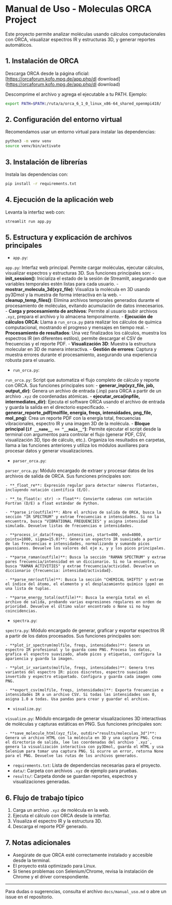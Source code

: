 # Manual de Uso - Moleculas ORCA Project

Este proyecto permite analizar moléculas usando cálculos computacionales con ORCA, visualizar espectros IR y estructuras 3D, y generar reportes automáticos.

## 1. Instalación de ORCA

Descarga ORCA desde la página oficial: [https://orcaforum.kofo.mpg.de/app.php/dl
download](https://orcaforum.kofo.mpg.de/app.php/dl
download)

Descomprime el archivo y agrega el ejecutable a tu PATH. Ejemplo:
```bash
export PATH=$PATH:/ruta/a/orca_6_1_0_linux_x86-64_shared_openmpi418/
```

## 2. Configuración del entorno virtual

Recomendamos usar un entorno virtual para instalar las dependencias:
```bash
python3 -m venv venv
source venv/bin/activate
```

## 3. Instalación de librerías

Instala las dependencias con:
```bash
pip install -r requirements.txt
```

## 4. Ejecución de la aplicación web

Levanta la interfaz web con:
```bash
streamlit run app.py
```

## 5. Estructura y explicación de archivos principales
 - `app.py`:
 
`app.py`: Interfaz web principal. Permite cargar moléculas, ejecutar cálculos, visualizar espectros y estructuras 3D. Sus funciones principales son:
	- **init_session()**: Inicializa el estado de la sesión de Streamlit, asegurando que variables temporales estén listas para cada usuario.
	- **mostrar_molecula_3d(xyz_file)**: Visualiza la molécula en 3D usando py3Dmol y la muestra de forma interactiva en la web.
	- **cleanup_temp_files()**: Elimina archivos temporales generados durante el procesamiento de moléculas, evitando acumulación de datos innecesarios.
	- **Carga y procesamiento de archivos**: Permite al usuario subir archivos `.xyz`, prepara el archivo y lo almacena temporalmente.
	- **Ejecución de cálculos ORCA**: Llama a `run_orca.py` para realizar los cálculos de química computacional, mostrando el progreso y mensajes en tiempo real.
	- **Procesamiento de resultados**: Una vez finalizados los cálculos, muestra los espectros IR (en diferentes estilos), permite descargar el CSV de frecuencias y el reporte PDF.
	- **Visualización 3D**: Muestra la estructura molecular en 3D de manera interactiva.
	- **Gestión de errores**: Captura y muestra errores durante el procesamiento, asegurando una experiencia robusta para el usuario.

 - `run_orca.py`:
 
`run_orca.py`: Script que automatiza el flujo completo de cálculo y reporte con ORCA. Sus funciones principales son:
	- **generar_inp(xyz_file, job, output_dir)**: Genera un archivo de entrada (.inp) para ORCA a partir de un archivo `.xyz` de coordenadas atómicas.
	- **ejecutar_orca(inpfile, intermediates_dir)**: Ejecuta el software ORCA usando el archivo de entrada y guarda la salida en el directorio especificado.
	- **generar_reporte_pdf(molfile, energia, freqs, intensidades, png_file, mol_png)**: Crea un reporte PDF con la energía total, frecuencias vibracionales, espectro IR y una imagen 3D de la molécula.
	- **Bloque principal (`if __name__ == "__main__"`)**: Permite ejecutar el script desde la terminal con argumentos para controlar el flujo (generar PDF, CSV, visualización 3D, tipo de cálculo, etc.). Organiza los resultados en carpetas, llama a las funciones anteriores y utiliza los módulos auxiliares para procesar datos y generar visualizaciones.

 - `parser_orca.py`:
 
`parser_orca.py`: Módulo encargado de extraer y procesar datos de los archivos de salida de ORCA. Sus funciones principales son:

	- **_float_re**: Expresión regular para detectar números flotantes, incluyendo notación científica (E/D).

	- **_to_float(x: str) -> float**: Convierte cadenas con notación Fortran (D/E) a float estándar de Python.

	- **parse_ir(outfile)**: Abre el archivo de salida de ORCA, busca la sección "IR SPECTRUM" y extrae frecuencias e intensidades. Si no la encuentra, busca "VIBRATIONAL FREQUENCIES" y asigna intensidad simulada. Devuelve listas de frecuencias e intensidades.

	- **process_ir_data(freqs, intensities, start=400, end=4000, points=1000, sigma=15.0)**: Genera un espectro IR suavizado a partir de las frecuencias e intensidades, normalizando y sumando picos gaussianos. Devuelve los valores del eje x, y y los picos principales.

	- **parse_raman(outfile)**: Busca la sección "RAMAN SPECTRUM" y extrae pares frecuencia/intensidad en un diccionario. Si no la encuentra, busca "RAMAN ACTIVITIES" y extrae frecuencia/actividad. Devuelve un diccionario {frecuencia: intensidad/actividad}.

	- **parse_nmr(outfile)**: Busca la sección "CHEMICAL SHIFTS" y extrae el índice del átomo, el elemento y el desplazamiento químico (ppm) en una lista de tuplas.

	- **parse_energy_total(outfile)**: Busca la energía total en el archivo de salida, probando varias expresiones regulares en orden de prioridad. Devuelve el último valor encontrado o None si no hay coincidencias.

 - `spectra.py`:
 
`spectra.py`: Módulo encargado de generar, graficar y exportar espectros IR a partir de los datos procesados. Sus funciones principales son:

	- **plot_ir_spectrum(molfile, freqs, intensidades)**: Genera un espectro IR profesional y lo guarda como PNG. Procesa los datos, grafica el espectro suavizado, añade picos y etiquetas, configura la apariencia y guarda la imagen.

	- **plot_ir_variants(molfile, freqs, intensidades)**: Genera tres variantes del espectro IR: picos discretos, espectro suavizado invertido y espectro etiquetado. Configura y guarda cada imagen como PNG.

	- **export_csv(molfile, freqs, intensidades)**: Exporta frecuencias e intensidades IR a un archivo CSV. Si todas las intensidades son 0, asigna 1.0 a todas. Usa pandas para crear y guardar el archivo.

 - `visualize.py`:
 
`visualize.py`: Módulo encargado de generar visualizaciones 3D interactivas de moléculas y capturas estáticas en PNG. Sus funciones principales son:

	- **save_molecule_html(xyz_file, outdir="results/moleculas_3d")**: Genera un archivo HTML con la molécula en 3D y una captura PNG. Crea el directorio de salida, lee las coordenadas del archivo `.xyz`, genera la visualización interactiva con py3Dmol, guarda el HTML y usa Selenium para tomar una captura PNG. Si ocurre un error, retorna None para el PNG. Devuelve las rutas de los archivos generados.

- `requirements.txt`: Lista de dependencias necesarias para el proyecto.
- `data/`: Carpeta con archivos `.xyz` de ejemplo para pruebas.
- `results/`: Carpeta donde se guardan reportes, espectros y visualizaciones generadas.

## 6. Flujo de trabajo típico

1. Carga un archivo `.xyz` de molécula en la web.
2. Ejecuta el cálculo con ORCA desde la interfaz.
3. Visualiza el espectro IR y la estructura 3D.
4. Descarga el reporte PDF generado.

## 7. Notas adicionales
- Asegúrate de que ORCA esté correctamente instalado y accesible desde la terminal.
- El proyecto está optimizado para Linux.
- Si tienes problemas con Selenium/Chrome, revisa la instalación de Chrome y el driver correspondiente.

---

Para dudas o sugerencias, consulta el archivo `docs/manual_uso.md` o abre un issue en el repositorio.
